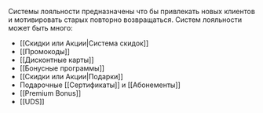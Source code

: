 Системы лояльности предназначены что бы привлекать новых клиентов и мотивировать старых повторно возвращаться.
Систем лояльности может быть много:
- [[Скидки или Акции|Система скидок]]
- [[Промокоды]]
- [[Дисконтные карты]]
- [[Бонусные программы]]
- [[Скидки или Акции|Подарки]]
- Подарочные [[Сертификаты]] и [[Абонементы]]
- [[Premium Bonus]]
- [[UDS]]